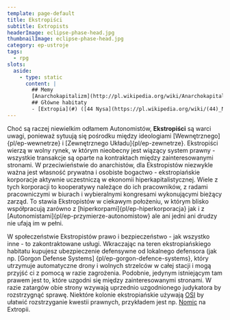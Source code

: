 ```yaml
---
template: page-default
title: Ekstropiści
subtitle: Extropists
headerImage: eclipse-phase-head.jpg
thumbnailImage: eclipse-phase-head.jpg
category: ep-ustroje
tags:
  - rpg
slots:
  aside:
    - type: static
      content: |
        ## Memy
        [Anarchokapitalizm](http://pl.wikipedia.org/wiki/Anarchokapitalizm), [Mutualizm](http://en.wikipedia.org/wiki/Mutualism_%28economic_theory%29), Samo-własność
        ## Główne habitaty
        - [Extropia](#) ([44 Nysa](https://pl.wikipedia.org/wiki/(44)_Nysa), [Pas asteroidów](#))
---
```

Choć są raczej niewielkim odłamem Autonomistów, **Ekstropiści** są warci uwagi, ponieważ sytuują się pośrodku między ideologiami [Wewnętrznego]{pl/ep-wewnetrze} i [Zewnętrznego Układu]{pl/ep-zewnetrze}. Ekstropiści wierzą w wolny rynek, w którym nieobecny jest wiązący system prawny - wszystkie transakcje są oparte na kontraktach między zainteresowanymi stronami. W przeciwieństwie do anarchistów, dla Ekstropistów niezwykle ważna jest własność prywatna i osobiste bogactwo - ekstropiańskie korporacje aktywnie uczestniczą w ekonomii hiperkapitalistycznej. Wiele z tych korporacji to kooperatywy należące do ich pracowników, z radami pracowniczymi w biurach i wybieralnymi kongresami wykonującymi bieżący zarząd. To stawia Ekstropistów w ciekawym położeniu, w którym blisko współpracują zarówno z [hiperkorpami]{pl/ep-hiperkorporacja} jak i z [Autonomistami]{pl/ep-przymierze-autonomistow} ale ani jedni ani drudzy nie ufają im w pełni.

W społeczeństwie Ekstropistów prawo i bezpieczeństwo - jak wszystko inne - to zakontraktowane usługi. Wkraczając na teren ekstropiańskiego habitatu kupujesz ubezpieczenie defensywne od lokalnego defensora (jak np. [Gorgon Defense Systems]
{pl/ep-gorgon-defence-systems}, który utrzymuje automatyczne drony i wolnych strzelców w całej stacji i mogą przyjść ci z pomocą w razie zagrożenia. Podobnie, jedynym istniejącym tam prawem jest to, które uzgodni się między zainteresowanymi stronami. W razie zatargów obie strony wzywają uprzednio uzgodnionego judykatora by rozstrzygnąć sprawę. Niektóre kolonie ekstropiańskie używają [OSI](#) by ułatwić rozstrzyganie kwestii prawnych, przykładem jest np. [Nomic](#) na Extropii.
